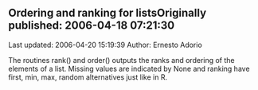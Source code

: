 ## Ordering and ranking for listsOriginally published: 2006-04-18 07:21:30 
Last updated: 2006-04-20 15:19:39 
Author: Ernesto Adorio 
 
The routines rank() and order() outputs the ranks and ordering of the elements of a list.  Missing values are indicated by None and ranking have first, min, max, random alternatives just like in R.